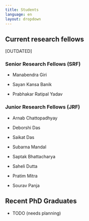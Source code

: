 ```yaml
---
title: Students
language: en
layout: dropdown
---
```


## Current research fellows

[OUTDATED]

### Senior Research Fellows (SRF)

- Manabendra Giri

- Sayan Kansa Banik

- Prabhakar Ratipal Yadav

### Junior Research Fellows (JRF)

- Arnab Chattopadhyay

- Deborshi Das

- Saikat Das

- Subarna Mandal

- Saptak Bhattacharya

- Saheli Dutta

- Pratim Mitra

- Sourav Panja


## Recent PhD Graduates

- TODO (needs planning) 

